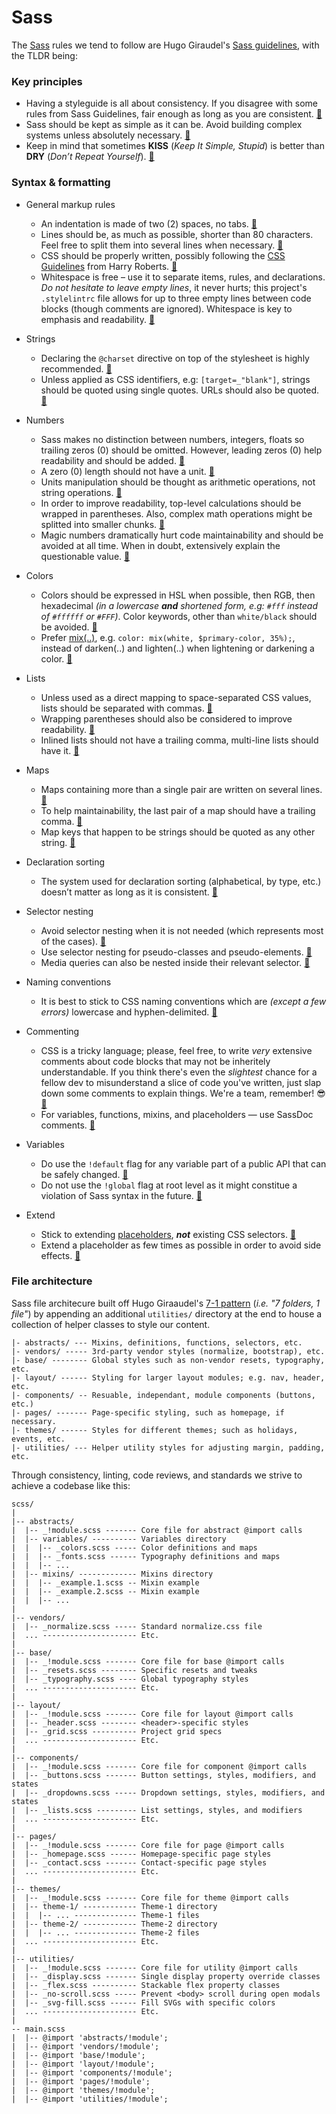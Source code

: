 # Sass
The [Sass](http://sassnotsass.com/) rules we tend to follow are Hugo Giraudel's [Sass guidelines](https://sass-guidelin.es/), with the TLDR being:

### Key principles
* Having a styleguide is all about consistency. If you disagree with some rules from Sass Guidelines, fair enough as long as you are consistent. [🔗](https://sass-guidelin.es/#key-principles)
* Sass should be kept as simple as it can be. Avoid building complex systems unless absolutely necessary. [🔗](https://sass-guidelin.es/#key-principles)
* Keep in mind that sometimes **KISS** (_Keep It Simple, Stupid_) is better than **DRY** (_Don’t Repeat Yourself_). [🔗](https://sass-guidelin.es/#key-principles)

### Syntax & formatting
* General markup rules
   * An indentation is made of two (2) spaces, no tabs. [🔗](https://sass-guidelin.es/#syntax--formatting)
   * Lines should be, as much as possible, shorter than 80 characters. Feel free to split them into several lines when necessary. [🔗](https://sass-guidelin.es/#syntax--formatting)
   * CSS should be properly written, possibly following the [CSS Guidelines](http://cssguidelin.es/) from Harry Roberts. [🔗](https://sass-guidelin.es/#syntax--formatting)
   * Whitespace is free – use it to separate items, rules, and declarations. _Do not hesitate to leave empty lines_, it never hurts; this project's `.stylelintrc` file allows for up to three empty lines between code blocks (though comments are ignored). Whitespace is key to emphasis and readability. [🔗](https://sass-guidelin.es/#syntax--formatting)

* Strings
   * Declaring the `@charset` directive on top of the stylesheet is highly recommended. [🔗](https://sass-guidelin.es/#encoding)
   * Unless applied as CSS identifiers, e.g: `[target=_"blank"]`, strings should be quoted using single quotes. URLs should also be quoted. [🔗](https://sass-guidelin.es/#strings-as-css-values)

* Numbers
   * Sass makes no distinction between numbers, integers, floats so trailing zeros (0) should be omitted. However, leading zeros (0) help readability and should be added. [🔗](https://sass-guidelin.es/#zeros)
   * A zero (0) length should not have a unit. [🔗](https://sass-guidelin.es/#units)
   * Units manipulation should be thought as arithmetic operations, not string operations. [🔗](https://sass-guidelin.es/#units)
   * In order to improve readability, top-level calculations should be wrapped in parentheses. Also, complex math operations might be splitted into smaller chunks. [🔗](https://sass-guidelin.es/#calculations)
   * Magic numbers dramatically hurt code maintainability and should be avoided at all time. When in doubt, extensively explain the questionable value. [🔗](https://sass-guidelin.es/#magic-numbers)

* Colors
   * Colors should be expressed in HSL when possible, then RGB, then hexadecimal _(in a lowercase **and** shortened form, e.g: `#fff` instead of `#ffffff` or `#FFF`)_. Color keywords, other than `white/black` should be avoided. [🔗](https://sass-guidelin.es/#color-formats)
   * Prefer [mix(..)](http://sass-lang.com/documentation/Sass/Script/Functions.html#mix-instance_method), e.g. `color: mix(white, $primary-color, 35%);`, instead of darken(..) and lighten(..) when lightening or darkening a color. [🔗](https://sass-guidelin.es/#lightening-and-darkening-colors)

* Lists
   * Unless used as a direct mapping to space-separated CSS values, lists should be separated with commas. [🔗](https://sass-guidelin.es/#lists)
   * Wrapping parentheses should also be considered to improve readability. [🔗](https://sass-guidelin.es/#lists)
   * Inlined lists should not have a trailing comma, multi-line lists should have it. [🔗](https://sass-guidelin.es/#lists)

* Maps
   * Maps containing more than a single pair are written on several lines. [🔗](https://sass-guidelin.es/#maps)
   * To help maintainability, the last pair of a map should have a trailing comma. [🔗](https://sass-guidelin.es/#maps)
   * Map keys that happen to be strings should be quoted as any other string. [🔗](https://sass-guidelin.es/#maps)

* Declaration sorting
   * The system used for declaration sorting (alphabetical, by type, etc.) doesn’t matter as long as it is consistent. [🔗](https://sass-guidelin.es/#declaration-sorting)

* Selector nesting
   * Avoid selector nesting when it is not needed (which represents most of the cases). [🔗](https://sass-guidelin.es/#selector-nesting)
   * Use selector nesting for pseudo-classes and pseudo-elements. [🔗](https://sass-guidelin.es/#selector-nesting)
   * Media queries can also be nested inside their relevant selector. [🔗](https://sass-guidelin.es/#selector-nesting)

* Naming conventions
   * It is best to stick to CSS naming conventions which are _(except a few errors)_ lowercase and hyphen-delimited. [🔗](https://sass-guidelin.es/#naming-conventions)

* Commenting
   * CSS is a tricky language; please, feel free, to write _very_ extensive comments about code blocks that may not be inheritely understandable. If you think there's even the _slightest_ chance for a fellow dev to misunderstand a slice of code you've written, just slap down some comments to explain things. We're a team, remember! 😎 [🔗](https://sass-guidelin.es/#commenting)
   * For variables, functions, mixins, and placeholders — use SassDoc comments. [🔗](https://sass-guidelin.es/#documentation)

* Variables
   * Do use the `!default` flag for any variable part of a public API that can be safely changed. [🔗](https://sass-guidelin.es/#default-flag)
   * Do not use the `!global` flag at root level as it might constitue a violation of Sass syntax in the future. [🔗](https://sass-guidelin.es/#global-flag)

* Extend
   * Stick to extending [placeholders](https://www.sitepoint.com/sass-reference/placeholders/), **_not_** existing CSS selectors. [🔗](https://sass-guidelin.es/#extend)
   * Extend a placeholder as few times as possible in order to avoid side effects. [🔗](https://sass-guidelin.es/#extend)

### File architecture
Sass file architecure built off Hugo Giraaudel's [7-1 pattern](https://sass-guidelin.es/#the-7-1-pattern) (_i.e. "7 folders, 1 file"_) by appending an additional `utilities/` directory at the end to house a collection of helper classes to style our content.

```
|- abstracts/ --- Mixins, definitions, functions, selectors, etc.
|- vendors/ ----- 3rd-party vendor styles (normalize, bootstrap), etc.
|- base/ -------- Global styles such as non-vendor resets, typography, etc.
|- layout/ ------ Styling for larger layout modules; e.g. nav, header, etc.
|- components/ -- Resuable, independant, module components (buttons, etc.)
|- pages/ ------- Page-specific styling, such as homepage, if necessary.
|- themes/ ------ Styles for different themes; such as holidays, events, etc.
|- utilities/ --- Helper utility styles for adjusting margin, padding, etc.
```

Through consistency, linting, code reviews, and standards we strive to achieve a codebase like this:

```
scss/
|
|-- abstracts/
|  |-- _!module.scss ------- Core file for abstract @import calls
|  |-- variables/ ---------- Variables directory
|  |  |-- _colors.scss ----- Color definitions and maps
|  |  |-- _fonts.scss ------ Typography definitions and maps
|  |  |-- ...
|  |-- mixins/ ------------- Mixins directory
|  |  |-- _example.1.scss -- Mixin example
|  |  |-- _example.2.scss -- Mixin example
|  |  |-- ...
|
|-- vendors/
|  |-- _normalize.scss ----- Standard normalize.css file
|  ... --------------------- Etc.
|
|-- base/
|  |-- _!module.scss ------- Core file for base @import calls
|  |-- _resets.scss -------- Specific resets and tweaks
|  |-- _typography.scss ---- Global typography styles
|  ... --------------------- Etc.
|
|-- layout/
|  |-- _!module.scss ------- Core file for layout @import calls
|  |-- _header.scss -------- <header>-specific styles
|  |-- _grid.scss ---------- Project grid specs
|  ... --------------------- Etc.
|
|-- components/
|  |-- _!module.scss ------- Core file for component @import calls
|  |-- _buttons.scss ------- Button settings, styles, modifiers, and states
|  |-- _dropdowns.scss ----- Dropdown settings, styles, modifiers, and states
|  |-- _lists.scss --------- List settings, styles, and modifiers
|  ... --------------------- Etc.
|
|-- pages/
|  |-- _!module.scss ------- Core file for page @import calls
|  |-- _homepage.scss ------ Homepage-specific page styles
|  |-- _contact.scss ------- Contact-specific page styles
|  ... --------------------- Etc.
|
|-- themes/
|  |-- _!module.scss ------- Core file for theme @import calls
|  |-- theme-1/ ------------ Theme-1 directory
|  |  |-- ... -------------- Theme-1 files
|  |-- theme-2/ ------------ Theme-2 directory
|  |  |-- ... -------------- Theme-2 files
|  ... --------------------- Etc.
|
|-- utilities/
|  |-- _!module.scss ------- Core file for utility @import calls
|  |-- _display.scss ------- Single display property override classes
|  |-- _flex.scss ---------- Stackable flex property classes
|  |-- _no-scroll.scss ----- Prevent <body> scroll during open modals
|  |-- _svg-fill.scss ------ Fill SVGs with specific colors
|  ... --------------------- Etc.
|
-- main.scss
|  |-- @import 'abstracts/!module';
|  |-- @import 'vendors/!module';
|  |-- @import 'base/!module';
|  |-- @import 'layout/!module';
|  |-- @import 'components/!module';
|  |-- @import 'pages/!module';
|  |-- @import 'themes/!module';
|  |-- @import 'utilities/!module';
```
